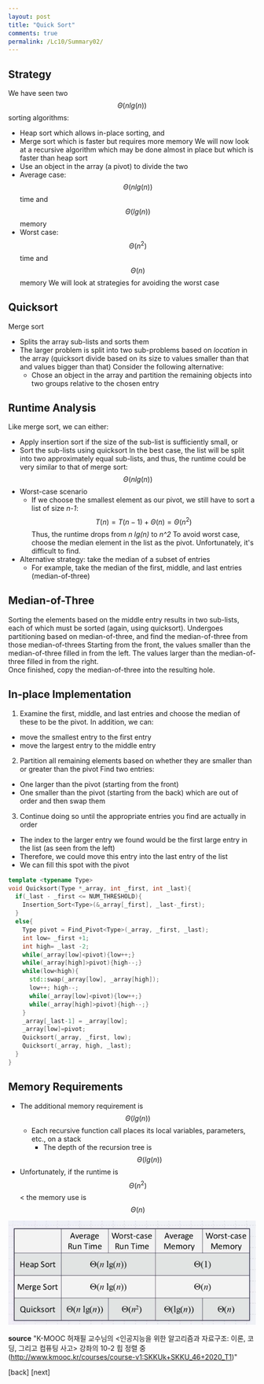 ```yaml
---
layout: post
title: "Quick Sort"
comments: true
permalink: /Lc10/Summary02/
---
```

## Strategy
We have seen two $$\Theta(n lg(n))$$ sorting algorithms:
  - Heap sort which allows in-place sorting, and
  - Merge sort which is faster but requires more memory
We will now look at a recursive algorithm which may be done almost in place but which is faster than heap sort
  - Use an object in the array (a pivot) to divide the two
  - Average case: $$\Theta(n lg(n))$$ time and $$\Theta(lg(n))$$ memory
  - Worst case: $$\Theta(n^2)$$ time and $$\Theta(n)$$ memory
We will look at strategies for avoiding the worst case
## Quicksort
Merge sort
- Splits the array sub-lists and sorts them  
- The larger problem is split into two sub-problems based on _location_ in the array (quicksort divide based on its size to values smaller than that and values bigger than that)
Consider the following alternative:
  - Chose an object in the array and partition the remaining objects into two groups relative to the chosen entry
## Runtime Analysis
Like merge sort, we can either:
- Apply insertion sort if the size of the sub-list is sufficiently small, or
- Sort the sub-lists using quicksort
In the best case, the list will be split into two approximately equal sub-lists, and thus, the runtime could be very similar to that of merge sort: $$\Theta(n lg(n))$$
- Worst-case scenario
  - If we choose the smallest element as our pivot, we still have to sort a list of size _n-1_: $$T(n)=T(n-1)+\Theta(n)=\Theta(n^2)$$
Thus, the runtime drops from _n lg(n)_ to _n^2_
To avoid worst case, choose the median element in the list as the pivot. Unfortunately, it's difficult to find.
- Alternative strategy: take the median of a subset of entries
    - For example, take the median of the first, middle, and last entries (median-of-three)
## Median-of-Three
Sorting the elements based on the middle entry results in two sub-lists, each of which must be sorted (again, using quicksort).
Undergoes partitioning based on median-of-three, and find the median-of-three from those median-of-threes
Starting from the front, the values smaller than the median-of-three filled in from the left. The values larger than the median-of-three filled in from the right.      
Once finished, copy the median-of-three into the resulting hole.
## In-place Implementation
1) Examine the first, middle, and last entries and choose the median of these to be the pivot.
In addition, we can:
  - move the smallest entry to the first entry
  - move the largest entry to the middle entry
2) Partition all remaining elements based on whether they are smaller than or greater than the pivot
Find two entries:
  - One larger than the pivot (starting from the front)
  - One smaller than the pivot (starting from the back)
  which are out of order and then swap them
3) Continue doing so until the appropriate entries you find are actually in order
  - The index to the larger entry we found would be the first large entry in the list (as seen from the left)
  - Therefore, we could move this entry into the last entry of the list
  - We can fill this spot with the pivot
```cpp
template <typename Type>
void Quicksort(Type *_array, int _first, int _last){
  if(_last - _first <= NUM_THRESHOLD){
    Insertion_Sort<Type>(&_array[_first], _last-_first);
  }
  else{
    Type pivot = Find_Pivot<Type>(_array, _first, _last);
    int low= _first +1;
    int high= _last -2;
    while(_array[low]<pivot){low++;}
    while(_array[high]>pivot){high--;}
    while(low<high){
      std::swap(_array[low], _array[high]);
      low++; high--;
      while(_array[low]<pivot){low++;}
      while(_array[high]>pivot){high--;}
    }
    _array[_last-1] = _array[low];
    _array[low]=pivot;
    Quicksort(_array, _first, low);
    Quicksort(_array, high, _last);
  }
}
```
## Memory Requirements
- The additional memory requirement is $$\Theta(lg(n))$$
  - Each recursive function call places its local variables, parameters, etc., on a stack
    - The depth of the recursion tree is $$\Theta(lg(n))$$
- Unfortunately, if the runtime is $$\Theta(n^2)$$< the memory use is $$\Theta(n)$$

![runtimesum](/assets/runtimesum.png)




**source**
"K-MOOC 허재필 교수님의 <인공지능을 위한 알고리즘과 자료구조: 이론, 코딩, 그리고 컴퓨팅 사고> 강좌의 10-2 힙 정렬 중(http://www.kmooc.kr/courses/course-v1:SKKUk+SKKU_46+2020_T1)"

[back]
[next]
